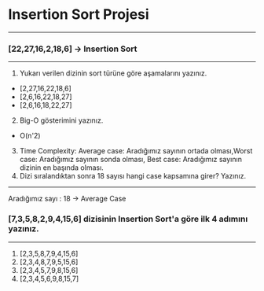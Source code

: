 # Insertion Sort Projesi
***
### [22,27,16,2,18,6] -> Insertion Sort
***
1. Yukarı verilen dizinin sort türüne göre aşamalarını yazınız.
- [2,27,16,22,18,6]
- [2,6,16,22,18,27]
- [2,6,16,18,22,27]
2. Big-O gösterimini yazınız.
- O(n'2)
3. Time Complexity: Average case: Aradığımız sayının ortada olması,Worst case: Aradığımız sayının sonda olması, Best case: Aradığımız sayının dizinin en başında olması.
4. Dizi sıralandıktan sonra 18 sayısı hangi case kapsamına girer? Yazınız.
***
Aradığımız sayı : 18 -> Average Case
### [7,3,5,8,2,9,4,15,6] dizisinin Insertion Sort'a göre ilk 4 adımını yazınız.
***
1. [2,3,5,8,7,9,4,15,6]
2. [2,3,4,8,7,9,5,15,6]
3. [2,3,4,5,7,9,8,15,6]
4. [2,3,4,5,6,9,8,15,7]
